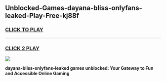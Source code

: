 
## Unblocked-Games-dayana-bliss-onlyfans-leaked-Play-Free-kj88f
<h3>
<a href="https://premium76.site?title=dayana-bliss-onlyfans-leaked&ref=10A">CLICK TO PLAY</a></h3>
<hr>

<h3>
<a href="https://premium76.site?title=dayana-bliss-onlyfans-leaked&ref=10A">CLICK 2 PLAY</a>
  
</h3>

<a href="https://premium76.site?title=dayana-bliss-onlyfans-leaked&ref=10A"><img src="https://clearcache.store/games.png"></a>


**dayana-bliss-onlyfans-leaked games unblocked: Your Gateway to Fun and Accessible Online Gaming**
